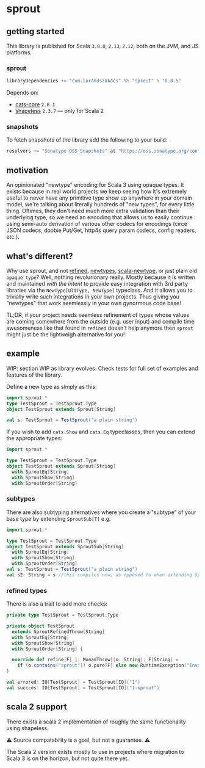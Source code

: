 # sprout

## getting started

This library is published for Scala `3.0.0`, `2.13`, `2.12`, both on the JVM, and JS platforms.

### sprout

```scala
libraryDependencies += "com.lorandszakacs" %% "sprout" % "0.0.5"
```

Depends on:

- [cats-core](https://github.com/typelevel/cats) `2.6.1`
- [shapeless](https://github.com/milessabin/shapeless/) `2.3.7` — only for Scala 2

### snapshots

To fetch snapshots of the library add the following to your build:

```scala
resolvers += "Sonatype OSS Snapshots" at "https://oss.sonatype.org/content/repositories/snapshots"
```

## motivation

An opinionated "newtype" encoding for Scala 3 using opaque types. It exists because in real world projects we keep
seeing how it's extremely useful to never have any primitive type show up anywhere in your domain model, we're talking
about literally hundreds of "new types", for every little thing. Oftimes, they don't need much more extra validation
than their underlying type, so we need an encoding that allows us to easily continue using semi-auto derivation of
various other codecs for encodings (circe JSON codecs, doobie Put/Get, http4s query param codecs, config readers, etc.).

## what's different?

Why use sprout, and not [refined](https://github.com/fthomas/refined), [newtypes](https://github.com/gvolpe/newtypes), [scala-newtype](https://github.com/estatico/scala-newtype), or just plain old `opaque type`? Well, nothing revolurionary really. Mostly because it is written and maintained _with the intent_ to provide easy integration with 3rd party libraries via the `NewType[OldType, NewType]` typeclass. And it allows you to trivially write such integrations in your own projects. Thus giving you "newtypes" that work seemlessly in your own gynormous code base!

TL;DR, if your project needs seemless refinement of types whose values are coming somewhere from the outside (e.g. user input) and compile time
awesomeness like that found in `refined` doesn't help anymore then `sprout` might just be the lightweigh alternative for you!

## example

WIP: section WIP as library evolves. Check tests for full set of examples and features of the library.

Define a new type as simply as this:

```scala
import sprout.*
type TestSprout = TestSprout.Type
object TestSprout extends Sprout[String]

val s: TestSprout = TestSprout("a plain string")
```

If you wish to add `cats.Show` and `cats.Eq` typeclasses, then you can extend the appropriate types:

```scala
import sprout.*

type TestSprout = TestSprout.Type
object TestSprout extends Sprout[String]
  with SproutEq[String]
  with SproutShow[String]
  with SproutOrder[String]
```

### subtypes

There are also subtyping alternatives where you create a "subtype" of your base type by extending `SproutSub[T]` e.g:

```scala
import sprout.*

type TestSprout = TestSprout.Type
object TestSprout extends SproutSub[String]
  with SproutEq[String]
  with SproutShow[String]
  with SproutOrder[String]
val s: TestSprout = TestSprout("a plain string")
val s2: String = s //this compiles now, as opposed to when extending Sprout[String]
```

### refined types

There is also a trait to add more checks:

```scala
private type TestSprout = TestSprout.Type

private object TestSprout
  extends SproutRefinedThrow[String]
  with SproutEq[String]
  with SproutShow[String]
  with SproutOrder[String] {

  override def refine[F[_]: MonadThrow](o: String): F[String] =
    if (o.contains("sprout")) o.pure[F] else new RuntimeException("Invalid sprout string").raiseError[F, String]
}

val errored: IO[TestSprout] = TestSprout[IO]("1")
val succces: IO[TestSprout] = TestSprout[IO]("1-sprout")
```

## scala 2 support

There exists a scala 2 implementation of roughly the same functionality using shapeless.

:warning: Source compatability is a goal, but not a guarantee. :warning:

The Scala 2 version exists mostly to use in projects where migration to Scala 3 is on the horizon, but not quite there yet.
